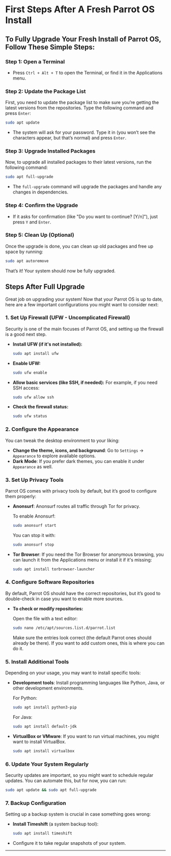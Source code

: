 # First Steps After A Fresh Parrot OS Install

## To Fully Upgrade Your Fresh Install of Parrot OS, Follow These Simple Steps:

### Step 1: Open a Terminal
- Press `Ctrl + Alt + T` to open the Terminal, or find it in the Applications menu.

### Step 2: Update the Package List
First, you need to update the package list to make sure you’re getting the latest versions from the repositories. Type the following command and press `Enter`:

```bash
sudo apt update
```

- The system will ask for your password. Type it in (you won’t see the characters appear, but that’s normal) and press `Enter`.

### Step 3: Upgrade Installed Packages
Now, to upgrade all installed packages to their latest versions, run the following command:

```bash
sudo apt full-upgrade
```

- The `full-upgrade` command will upgrade the packages and handle any changes in dependencies.

### Step 4: Confirm the Upgrade
- If it asks for confirmation (like "Do you want to continue? [Y/n]"), just press `Y` and `Enter`.

### Step 5: Clean Up (Optional)
Once the upgrade is done, you can clean up old packages and free up space by running:

```bash
sudo apt autoremove
```

That’s it! Your system should now be fully upgraded.

## Steps After Full Upgrade

Great job on upgrading your system! Now that your Parrot OS is up to date, here are a few important configurations you might want to consider next:

### 1. Set Up Firewall (UFW - Uncomplicated Firewall)
Security is one of the main focuses of Parrot OS, and setting up the firewall is a good next step.

- **Install UFW (if it's not installed):**

  ```bash
  sudo apt install ufw
  ```

- **Enable UFW:**

  ```bash
  sudo ufw enable
  ```

- **Allow basic services (like SSH, if needed):**
  For example, if you need SSH access:

  ```bash
  sudo ufw allow ssh
  ```

- **Check the firewall status:**

  ```bash
  sudo ufw status
  ```

### 2. Configure the Appearance
You can tweak the desktop environment to your liking:

- **Change the theme, icons, and background**: Go to `Settings` → `Appearance` to explore available options.
- **Dark Mode**: If you prefer dark themes, you can enable it under `Appearance` as well.

### 3. Set Up Privacy Tools
Parrot OS comes with privacy tools by default, but it’s good to configure them properly:
- **Anonsurf**: Anonsurf routes all traffic through Tor for privacy.

  To enable Anonsurf:

  ```bash
  sudo anonsurf start
  ```

  You can stop it with:

  ```bash
  sudo anonsurf stop
  ```

- **Tor Browser**: If you need the Tor Browser for anonymous browsing, you can launch it from the Applications menu or install it if it's missing:

  ```bash
  sudo apt install torbrowser-launcher
  ```

### 4. Configure Software Repositories
By default, Parrot OS should have the correct repositories, but it’s good to double-check in case you want to enable more sources.

- **To check or modify repositories:**

  Open the file with a text editor:

  ```bash
  sudo nano /etc/apt/sources.list.d/parrot.list
  ```

  Make sure the entries look correct (the default Parrot ones should already be there). If you want to add custom ones, this is where you can do it.

### 5. Install Additional Tools
Depending on your usage, you may want to install specific tools:
- **Development tools**: Install programming languages like Python, Java, or other development environments.

  For Python:

  ```bash
  sudo apt install python3-pip
  ```

  For Java:

  ```bash
  sudo apt install default-jdk
  ```

- **VirtualBox or VMware**: If you want to run virtual machines, you might want to install VirtualBox.

  ```bash
  sudo apt install virtualbox
  ```

### 6. Update Your System Regularly
Security updates are important, so you might want to schedule regular updates. You can automate this, but for now, you can run:

```bash
sudo apt update && sudo apt full-upgrade
```

### 7. Backup Configuration
Setting up a backup system is crucial in case something goes wrong:

- **Install Timeshift** (a system backup tool):

  ```bash
  sudo apt install timeshift
  ```

- Configure it to take regular snapshots of your system.

---
